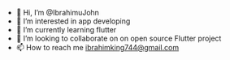 - 👋 Hi, I’m @IbrahimuJohn
- 👀 I’m interested in app developing
- 🌱 I’m currently learning flutter
- 💞️ I’m looking to collaborate on on open source Flutter project
- 📫 How to reach me ibrahimking744@gmail.com

<!---
IbrahimuJohn/IbrahimuJohn is a ✨ special ✨ repository because its `README.md` (this file) appears on your GitHub profile.
You can click the Preview link to take a look at your changes.
--->
